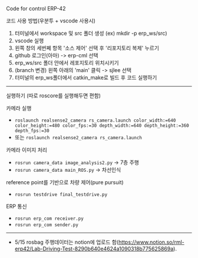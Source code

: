 Code for control ERP-42

코드 사용 방법(우분투 + vscode 사용시)

1. 터미널에서 workspace 및 src 폴더 생성 (ex) mkdir -p erp_ws/src)
2. vscode 실행
3. 왼쪽 창의 세번쩨 항목 '소스 제어' 선택 후 '리포지토리 복제' 누르기
4. github 로그인(아마) -> erp-cml 선택
5. erp_ws/src 폴더 안에서 레포지토리 위치시키기
6. (branch 변경) 왼쪽 아래의 'main' 클릭 -> sjlee 선택
7. 터미널의 erp_ws폴더에서 catkin_make로 빌드 후 코드 실행하기


---
실행하기 (따로 roscore를 실행해두면 편함)

카메라 실행
- `roslaunch realsense2_camera rs_camera.launch color_width:=640 color_height:=480 color_fps:=30 depth_width:=640 depth_height:=360 depth_fps:=30`
- 또는 `roslaunch realsense2_camera rs_camera.launch` 

카메라 이미지 처리
- `rosrun camera_data image_analysis2.py`  -> 7층 주행
- `rosrun camera_data main_ROS.py` -> 차선인식

reference point를 기반으로 차량 제어(pure pursuit)
- `rosrun testdrive final_testdrive.py`

ERP 통신
- `rosrun erp_com receiver.py`
- `rosrun erp_com sender.py`

---
* 5/15 rosbag 주행데이터는 notion에 업로드 함(https://www.notion.so/rml-erp42/Lab-Driving-Test-8290b640e4624a1090318b775625869a).

